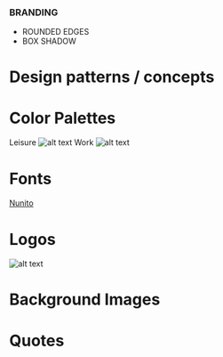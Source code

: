 ### BRANDING
- ROUNDED EDGES
- BOX SHADOW

# Design patterns / concepts



# Color Palettes
Leisure
![alt text](https://i.imgur.com/KUzy27M.png "Leisure Color Palette")
Work
![alt text](https://i.imgur.com/LZK5uLn.png "Work Color Palette")

# Fonts
[Nunito](https://fonts.google.com/specimen/Nunito+Sans)


# Logos
![alt text](https://cdn.discordapp.com/attachments/604047460049879043/606154897590845501/Flowlogo.png "flow logo")


# Background Images



# Quotes
  
